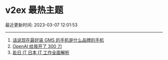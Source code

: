# v2ex 最热主题

最近更新时间: 2023-03-07 12:01:53

--- 
1. [话说现在最好装 GMS 的手机是什么品牌的手机](https://www.v2ex.com/t/921758) 
2. [OpenAI 给我开了 300 刀](https://www.v2ex.com/t/921774) 
3. [赴日 IT 日本 IT 工作全面解析](https://www.v2ex.com/t/921777) 
